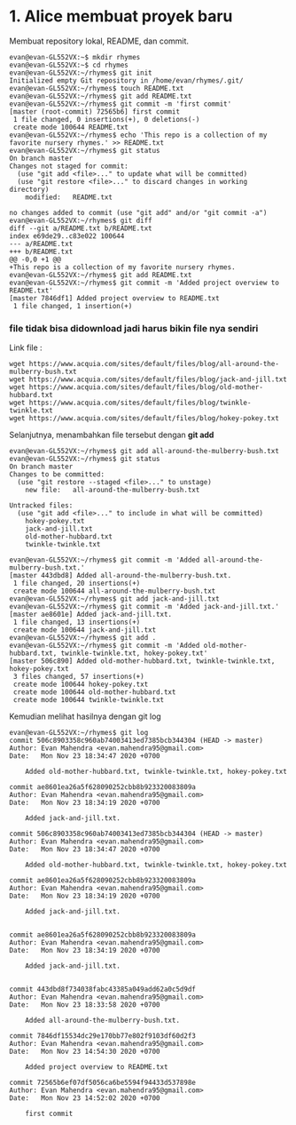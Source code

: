 # 1. Alice membuat proyek baru
Membuat repository lokal, README, dan commit.

	evan@evan-GL552VX:~$ mkdir rhymes
	evan@evan-GL552VX:~$ cd rhymes
	evan@evan-GL552VX:~/rhymes$ git init
	Initialized empty Git repository in /home/evan/rhymes/.git/
	evan@evan-GL552VX:~/rhymes$ touch README.txt
	evan@evan-GL552VX:~/rhymes$ git add README.txt
	evan@evan-GL552VX:~/rhymes$ git commit -m 'first commit'
	[master (root-commit) 72565b6] first commit
	 1 file changed, 0 insertions(+), 0 deletions(-)
	 create mode 100644 README.txt
	evan@evan-GL552VX:~/rhymes$ echo 'This repo is a collection of my favorite nursery rhymes.' >> README.txt
	evan@evan-GL552VX:~/rhymes$ git status
	On branch master
	Changes not staged for commit:
	  (use "git add <file>..." to update what will be committed)
	  (use "git restore <file>..." to discard changes in working directory)
		modified:   README.txt

	no changes added to commit (use "git add" and/or "git commit -a")
	evan@evan-GL552VX:~/rhymes$ git diff
	diff --git a/README.txt b/README.txt
	index e69de29..c83e022 100644
	--- a/README.txt
	+++ b/README.txt
	@@ -0,0 +1 @@
	+This repo is a collection of my favorite nursery rhymes.
	evan@evan-GL552VX:~/rhymes$ git add README.txt
	evan@evan-GL552VX:~/rhymes$ git commit -m 'Added project overview to README.txt'
	[master 7846df1] Added project overview to README.txt
	 1 file changed, 1 insertion(+)

### file tidak bisa didownload jadi harus bikin file nya sendiri
Link file :

	wget https://www.acquia.com/sites/default/files/blog/all-around-the-mulberry-bush.txt
	wget https://www.acquia.com/sites/default/files/blog/jack-and-jill.txt
	wget https://www.acquia.com/sites/default/files/blog/old-mother-hubbard.txt
	wget https://www.acquia.com/sites/default/files/blog/twinkle-twinkle.txt
	wget https://www.acquia.com/sites/default/files/blog/hokey-pokey.txt 
	
Selanjutnya, menambahkan file tersebut dengan **git add**
	
	evan@evan-GL552VX:~/rhymes$ git add all-around-the-mulberry-bush.txt
	evan@evan-GL552VX:~/rhymes$ git status
	On branch master
	Changes to be committed:
	  (use "git restore --staged <file>..." to unstage)
		new file:   all-around-the-mulberry-bush.txt

	Untracked files:
	  (use "git add <file>..." to include in what will be committed)
		hokey-pokey.txt
		jack-and-jill.txt
		old-mother-hubbard.txt
		twinkle-twinkle.txt

	evan@evan-GL552VX:~/rhymes$ git commit -m 'Added all-around-the-mulberry-bush.txt.'
	[master 443dbd8] Added all-around-the-mulberry-bush.txt.
	 1 file changed, 20 insertions(+)
	 create mode 100644 all-around-the-mulberry-bush.txt
	evan@evan-GL552VX:~/rhymes$ git add jack-and-jill.txt
	evan@evan-GL552VX:~/rhymes$ git commit -m 'Added jack-and-jill.txt.'
	[master ae8601e] Added jack-and-jill.txt.
	 1 file changed, 13 insertions(+)
	 create mode 100644 jack-and-jill.txt
	evan@evan-GL552VX:~/rhymes$ git add .
	evan@evan-GL552VX:~/rhymes$ git commit -m 'Added old-mother-hubbard.txt, twinkle-twinkle.txt, hokey-pokey.txt' 
	[master 506c890] Added old-mother-hubbard.txt, twinkle-twinkle.txt, hokey-pokey.txt
	 3 files changed, 57 insertions(+)
	 create mode 100644 hokey-pokey.txt
	 create mode 100644 old-mother-hubbard.txt
	 create mode 100644 twinkle-twinkle.txt

Kemudian melihat hasilnya dengan git log

	evan@evan-GL552VX:~/rhymes$ git log
	commit 506c8903358c960ab74003413ed7385bcb344304 (HEAD -> master)
	Author: Evan Mahendra <evan.mahendra95@gmail.com>
	Date:   Mon Nov 23 18:34:47 2020 +0700

	    Added old-mother-hubbard.txt, twinkle-twinkle.txt, hokey-pokey.txt

	commit ae8601ea26a5f628090252cbb8b923320083809a
	Author: Evan Mahendra <evan.mahendra95@gmail.com>
	Date:   Mon Nov 23 18:34:19 2020 +0700

	    Added jack-and-jill.txt.

	commit 506c8903358c960ab74003413ed7385bcb344304 (HEAD -> master)
	Author: Evan Mahendra <evan.mahendra95@gmail.com>
	Date:   Mon Nov 23 18:34:47 2020 +0700

	    Added old-mother-hubbard.txt, twinkle-twinkle.txt, hokey-pokey.txt

	commit ae8601ea26a5f628090252cbb8b923320083809a
	Author: Evan Mahendra <evan.mahendra95@gmail.com>
	Date:   Mon Nov 23 18:34:19 2020 +0700

	    Added jack-and-jill.txt.


	commit ae8601ea26a5f628090252cbb8b923320083809a
	Author: Evan Mahendra <evan.mahendra95@gmail.com>
	Date:   Mon Nov 23 18:34:19 2020 +0700

	    Added jack-and-jill.txt.


	commit 443dbd8f734038fabc43385a049add62a0c5d9df
	Author: Evan Mahendra <evan.mahendra95@gmail.com>
	Date:   Mon Nov 23 18:33:58 2020 +0700

	    Added all-around-the-mulberry-bush.txt.

	commit 7846df15534dc29e170bb77e802f9103df60d2f3
	Author: Evan Mahendra <evan.mahendra95@gmail.com>
	Date:   Mon Nov 23 14:54:30 2020 +0700

	    Added project overview to README.txt

	commit 72565b6ef07df5056ca6be5594f94433d537898e
	Author: Evan Mahendra <evan.mahendra95@gmail.com>
	Date:   Mon Nov 23 14:52:02 2020 +0700

	    first commit

